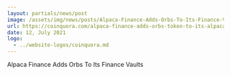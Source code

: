 ```yaml
---
layout: partials/news/post
image: /assets/img/news/posts/Alpaca-Finance-Adds-Orbs-To-Its-Finance-Vaults-coinquora.jpeg
url: https://coinquora.com/alpaca-finance-adds-orbs-token-to-its-alpaca-vault/
date: 12, July 2021
logo: 
  - ../website-logos/coinquora.md
---
```


Alpaca Finance Adds Orbs To Its Finance Vaults